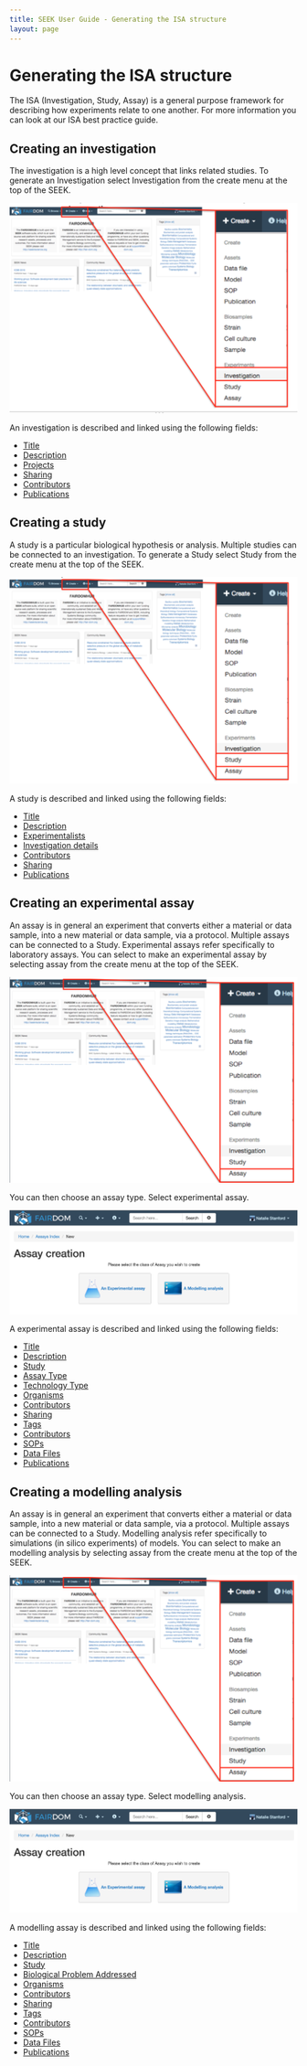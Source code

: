 ```yaml
---
title: SEEK User Guide - Generating the ISA structure
layout: page
---
```


# Generating the ISA structure
The ISA (Investigation, Study, Assay) is a general purpose framework for describing how experiments relate to one another. For more information you can look at our ISA best practice guide.

## Creating an investigation
The investigation is a high level concept that links related studies. To generate an Investigation select Investigation from the create menu at the top of the SEEK.

![create investigation 1](/images/user-guide/create_investigation_1.png)

An investigation is described and linked using the following fields:

* [Title](#title)
* [Description](#description)
* [Projects](#projects)
* [Sharing](#sharing)
* [Contributors](#contributors)
* [Publications](#publications)


## Creating a study
A study is a particular biological hypothesis or analysis. Multiple studies can be connected to an investigation. To generate a Study select Study from the create menu at the top of the SEEK.

![create study 1](/images/user-guide/create_study_1.png)

A study is described and linked using the following fields:

* [Title](#title)
* [Description](#description)
* [Experimentalists](#experimentalists)
* [Investigation details](#investigation-details)
* [Contributors](#contributors)
* [Sharing](#sharing)
* [Publications](#publications)

## Creating an experimental assay
An assay is in general an experiment that converts either a material or data sample, into a new material or data sample, via a protocol. Multiple assays can be connected to a Study. Experimental assays refer specifically to laboratory assays. You can select to make an experimental assay by selecting assay from the create menu at the top of the SEEK.

![create assay 1](/images/user-guide/create_assay_1.png)

You can then choose an assay type. Select experimental assay.

![create assay 1](/images/user-guide/create_assay_2.png)

A experimental assay is described and linked using the following fields:

* [Title](#title)
* [Description](#description)
* [Study](#study)
* [Assay Type](#assay-type)
* [Technology Type](#technology-type)
* [Organisms](#organisms)
* [Contributors](#contributors)
* [Sharing](#sharing)
* [Tags](#tags)
* [Contributors](#contributors)
* [SOPs](#sops)
* [Data Files](#data-files)
* [Publications](#publications)

## Creating a modelling analysis
An assay is in general an experiment that converts either a material or data sample, into a new material or data sample, via a protocol. Multiple assays can be connected to a Study. Modelling analysis refer specifically to simulations (in silico experiments) of models. You can select to make an modelling analysis by selecting assay from the create menu at the top of the SEEK.

![create assay 1](/images/user-guide/create_assay_1.png)

You can then choose an assay type. Select modelling analysis.

![create assay 1](/images/user-guide/create_assay_2.png)

A modelling assay is described and linked using the following fields:

* [Title](#title)
* [Description](#description)
* [Study](#study)
* [Biological Problem Addressed](#biological-problem-addressed)
* [Organisms](#organisms)
* [Contributors](#contributors)
* [Sharing](#sharing)
* [Tags](#tags)
* [Contributors](#contributors)
* [SOPs](#sops)
* [Data Files](#data-files)
* [Publications](#publications)